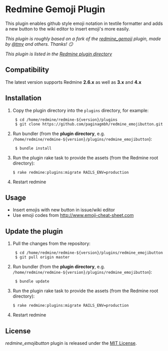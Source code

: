 Redmine Gemoji Plugin
=====================

This plugin enables github style emoji notation in textile formatter and adds a new button to the wiki editor to insert emoji's more easily.

*This plugin is roughly based on a fork of the [redmine_gemoji](https://github.com/tmy/redmine_gemoji) plugin, made by [@tmy](https://github.com/tmy/) and others. Thanks! :smirk:*

*This plugin is listed in the [Redmine plugin directory](http://www.redmine.org/plugins/redmine_emojibutton)*


Compatibility
-------------

The latest version supports Redmine **2.6.x** as well as **3.x** and **4.x**



Installation
------------

1. Copy the plugin directory into the `plugins` directory, for example:

        $ cd /home/redmine/redmine-${version}/plugins
        $ git clone https://github.com/paginagmbh/redmine_emojibutton.git

2. Run bundler (from the **plugin directory**, e.g. `/home/redmine/redmine-${version}/plugins/redmine_emojibutton`):

        $ bundle install

3.  Run the plugin rake task to provide the assets (from the Redmine root directory):

        $ rake redmine:plugins:migrate RAILS_ENV=production

4. Restart redmine


Usage
-----

* Insert emojis with new button in issue/wiki editor
* Use emoji codes from http://www.emoji-cheat-sheet.com



Update the plugin
-----------------

1. Pull the changes from the repository:

        $ cd /home/redmine/redmine-${version}/plugins/redmine_emojibutton
        $ git pull origin master

2. Run bundler (from the **plugin directory**, e.g. `/home/redmine/redmine-${version}/plugins/redmine_emojibutton`):

        $ bundle update

3.  Run the plugin rake task to provide the assets (from the Redmine root directory):

        $ rake redmine:plugins:migrate RAILS_ENV=production

4. Restart redmine


License
-------

*redmine_emojibutton* plugin is released under the [MIT License](LICENCE).
